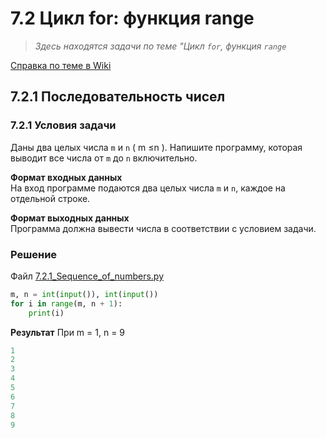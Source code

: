 # 7.2 Цикл for: функция range

> *Здесь находятся задачи по теме "Цикл `for`, функция `range`*  

[Справка по теме в Wiki](https://github.com/aalutsenko/Training/wiki/7.2-Цикл-for_функция-range)  

## 7.2.1 Последовательность чисел

### 7.2.1 Условия задачи

Даны два целых числа `m` и `n` ( m ≤n ). Напишите программу, которая выводит все числа от `m` до `n` включительно.

**Формат входных данных**  
На вход программе подаются два целых числа `m` и `n`, каждое на отдельной строке.

**Формат выходных данных**  
Программа должна вывести числа в соответствии с условием задачи.

### Решение

Файл [7.2.1_Sequence_of_numbers.py](7.2.1_Sequence_of_numbers.py)

```python
m, n = int(input()), int(input())
for i in range(m, n + 1):
    print(i)
```

**Результат**
При m = 1, n = 9

```python
1
2
3
4
5
6
7
8
9
```

